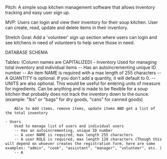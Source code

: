 Pitch: A simple soup kitchen management software that allows inventory tracking and easy user sign up.

MVP: Users can login and view their inventory for their soup kitchen. User can create, read, update and delete items in their inventory.

Stretch Goal: Add a 'volunteer' sign up section where users can login and see kitchens in need of volunteers to help serve those in need.

DATABASE SCHEMA

Tables: (Column names are CAPITALIZED) - Inventory
Used for managing total inventory and individual items -- Has an autoincrementing unique ID number -- An item NAME is required with a max length of 255 characters -- A QUANTITY is optional. If you don't add a quantity, it will default to 0. -- UNITS are also optional. This would be useful for entering units of measure for ingredients. Can be anything and is made to be flexible for a soup kitchen that probably does not track the inventory down to the ounce. (example: "lbs" or "bags" for dry goods, "cans" for canned goods)

        Able to Add items, remove items, update items AND get a list of the total inventory

    - Users
        Used to manage list of users and individual users
        -- Has an autoincrementing, unique ID number
        -- A user NAME is required, max length 255 characters
        -- A user ROLE is required, max length 128 characters (Though this will depend on whoever creates the registration form, here are some examples: "admin", "cook", "assistant", "manager", "volunteer", etc. )
        -- A
